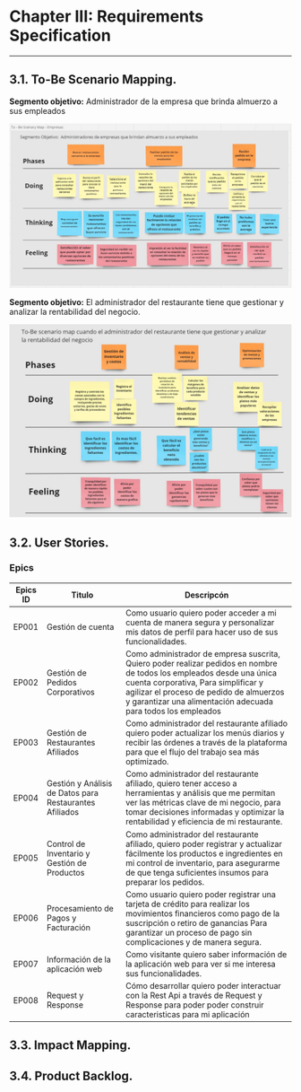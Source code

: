 # Chapter III: Requirements Specification
----
## 3.1. To-Be Scenario Mapping.

**Segmento objetivo:** Administrador de la empresa que brinda almuerzo a sus empleados

![To-be-business](/assets/img/chapter-III/To-be-map-business-segment.jpg)

**Segmento objetivo:** El administrador del restaurante tiene que gestionar y analizar la rentabilidad del negocio.

![To-be-restaurante](../assets/img/chapter-III/To-be-map-restaurantes.jpg)

## 3.2. User Stories.
### Epics
| Epics ID  | Titulo    | Descripcón|
|-----------|-----------|-----------|
| EP001 | Gestión de cuenta | Como usuario quiero poder acceder a mi cuenta de manera segura y personalizar mis datos de perfil para hacer uso de sus funcionalidades. |
| EP002 | Gestión de Pedidos Corporativos | Como administrador de empresa suscrita, Quiero poder realizar pedidos en nombre de todos los empleados desde una única cuenta corporativa, Para simplificar y agilizar el proceso de pedido de almuerzos y garantizar una alimentación adecuada para todos los empleados |
| EP003 | Gestión de Restaurantes Afiliados | Como administrador del restaurante afiliado quiero poder actualizar los menús diarios y recibir las órdenes a través de la plataforma para que el flujo del trabajo sea más optimizado. |
| EP004 | Gestión y Análisis de Datos para Restaurantes Afiliados | Como administrador del restaurante afiliado, quiero tener acceso a herramientas y análisis que me permitan ver las métricas clave de mi negocio, para tomar decisiones informadas y optimizar la rentabilidad y eficiencia de mi restaurante. |
| EP005 | Control de Inventario y Gestión de Productos | Como administrador del restaurante afiliado, quiero poder registrar y actualizar fácilmente los productos e ingredientes en mi control de inventario, para asegurarme de que tenga suficientes insumos para preparar los pedidos. |
| EP006 | Procesamiento de Pagos y Facturación | Como usuario quiero poder registrar una tarjeta de crédito para realizar los movimientos financieros como pago de la suscripción o retiro de ganancias Para garantizar un proceso de pago sin complicaciones y de manera segura. |
| EP007 | Información de la aplicación web | Como visitante quiero saber información de la aplicación web para ver si me interesa sus funcionalidades. |
EP008|Request y Response |Cómo desarrollar quiero poder interactuar con la Rest Api a través de Request y Response para poder  poder construir caracteristicas para mi aplicación |





## 3.3. Impact Mapping.

## 3.4. Product Backlog.